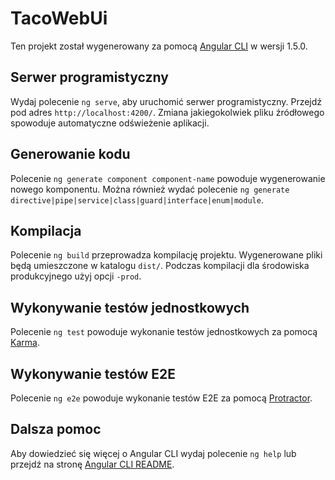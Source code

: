 # TacoWebUi

Ten projekt został wygenerowany za pomocą [Angular CLI](https://github.com/angular/angular-cli) w wersji 1.5.0.

## Serwer programistyczny

Wydaj polecenie `ng serve`, aby uruchomić serwer programistyczny. Przejdź pod adres `http://localhost:4200/`. Zmiana jakiegokolwiek pliku źródłowego spowoduje automatyczne odświeżenie aplikacji.

## Generowanie kodu

Polecenie `ng generate component component-name` powoduje wygenerowanie nowego komponentu. Można również wydać polecenie `ng generate directive|pipe|service|class|guard|interface|enum|module`.

## Kompilacja

Polecenie `ng build` przeprowadza kompilację projektu. Wygenerowane pliki będą umieszczone w katalogu `dist/`. Podczas kompilacji dla środowiska produkcyjnego użyj opcji `-prod`.

## Wykonywanie testów jednostkowych

Polecenie `ng test` powoduje wykonanie testów jednostkowych za pomocą [Karma](https://karma-runner.github.io).

## Wykonywanie testów E2E

Polecenie `ng e2e` powoduje wykonanie testów E2E za pomocą [Protractor](http://www.protractortest.org/).

## Dalsza pomoc

Aby dowiedzieć się więcej o Angular CLI wydaj polecenie `ng help` lub przejdź na stronę [Angular CLI README](https://github.com/angular/angular-cli/blob/master/README.md).
